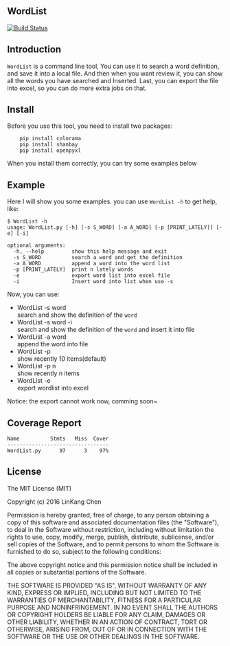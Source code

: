 ## WordList

[![Build Status](https://travis-ci.org/JesseEisen/WordList.svg?branch=master)](https://travis-ci.org/JesseEisen/WordList)

## Introduction

`WordList` is a command line tool, You can use it to search a word definition, and save it
into a local file. And then when you want review it, you can show all the words you have searched
and Inserted. Last, you can export the file into excel, so you can do more extra jobs on that.


## Install
Before you use this tool, you need to install two packages:

```
	pip install colorama
	pip install shanbay
	pip install openpyxl
```

When you install them correctly, you can try some examples below

## Example

Here I will show you some examples. you can use `WordList -h` to get help, like: 

```
$ WordList -h
usage: WordList.py [-h] [-s S_WORD] [-a A_WORD] [-p [PRINT_LATELY]] [-e] [-i]

optional arguments:
  -h, --help         show this help message and exit
  -s S_WORD          search a word and get the definition
  -a A_WORD          append a word into the word list
  -p [PRINT_LATELY]  print n lately words
  -e                 export word list into excel file
  -i                 Insert word into list when use -s
```

Now, you can use:

+ WordList -s word       
  search and show the definition of the `word`
+ WordList -s word -i    
  search and show the definition of the `word` and insert it into file
+ WordList -a word       
  append the word into file
+ WordList -p            
  show recently 10 items(default)
+ WordList -p  n         
  show recently n  items
+ WordList -e            
  export wordlist into excel


Notice:  the export cannot work now, comming soon~

## Coverage Report

```
Name          Stmts   Miss  Cover
---------------------------------
WordList.py      97      3    97%
```
## License 

The MIT License (MIT)

Copyright (c) 2016 LinKang Chen

Permission is hereby granted, free of charge, to any person obtaining a copy
of this software and associated documentation files (the "Software"), to deal
in the Software without restriction, including without limitation the rights
to use, copy, modify, merge, publish, distribute, sublicense, and/or sell
copies of the Software, and to permit persons to whom the Software is
furnished to do so, subject to the following conditions:

The above copyright notice and this permission notice shall be included in all
copies or substantial portions of the Software.

THE SOFTWARE IS PROVIDED "AS IS", WITHOUT WARRANTY OF ANY KIND, EXPRESS OR
IMPLIED, INCLUDING BUT NOT LIMITED TO THE WARRANTIES OF MERCHANTABILITY,
FITNESS FOR A PARTICULAR PURPOSE AND NONINFRINGEMENT. IN NO EVENT SHALL THE
AUTHORS OR COPYRIGHT HOLDERS BE LIABLE FOR ANY CLAIM, DAMAGES OR OTHER
LIABILITY, WHETHER IN AN ACTION OF CONTRACT, TORT OR OTHERWISE, ARISING FROM,
OUT OF OR IN CONNECTION WITH THE SOFTWARE OR THE USE OR OTHER DEALINGS IN THE
SOFTWARE.
